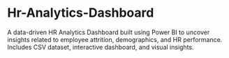 # Hr-Analytics-Dashboard
A data-driven HR Analytics Dashboard built using Power BI to uncover insights related to employee attrition, demographics, and HR performance. Includes CSV dataset, interactive dashboard, and visual insights.
